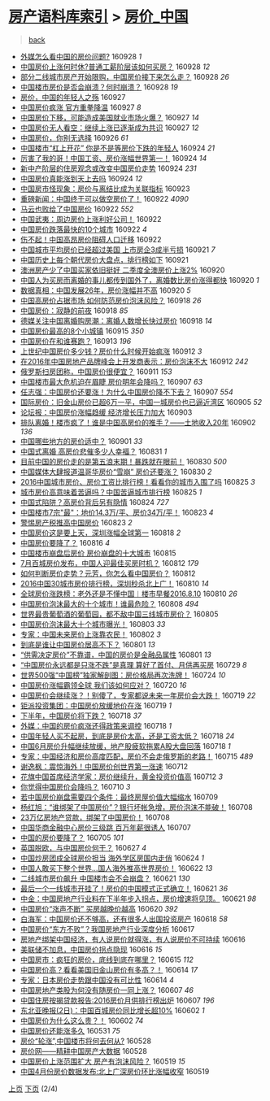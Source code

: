 [房产语料库索引](../../README.md)  > [房价_中国](房价_中国.md)
====
> [back](../README.md)

- [外媒怎么看中国的房价问题?](http://jkwz.applinzi.com/ittc/6882969569110524933.html#%E5%A4%96%E5%AA%92%E6%80%8E%E4%B9%88%E7%9C%8B%E4%B8%AD%E5%9B%BD%E7%9A%84%E6%88%BF%E4%BB%B7%E9%97%AE%E9%A2%98%3F) 160928 *1* 
- [中国房价上涨何时休?普通工薪阶层该如何买房？](http://jkwz.applinzi.com/ittc/6882918441702409220.html#%E4%B8%AD%E5%9B%BD%E6%88%BF%E4%BB%B7%E4%B8%8A%E6%B6%A8%E4%BD%95%E6%97%B6%E4%BC%91%3F%E6%99%AE%E9%80%9A%E5%B7%A5%E8%96%AA%E9%98%B6%E5%B1%82%E8%AF%A5%E5%A6%82%E4%BD%95%E4%B9%B0%E6%88%BF%EF%BC%9F) 160928 *12* 
- [部分二线城市房产开始限购，中国房价接下来怎么走？](http://jkwz.applinzi.com/ittc/6882916447675745284.html#%E9%83%A8%E5%88%86%E4%BA%8C%E7%BA%BF%E5%9F%8E%E5%B8%82%E6%88%BF%E4%BA%A7%E5%BC%80%E5%A7%8B%E9%99%90%E8%B4%AD%EF%BC%8C%E4%B8%AD%E5%9B%BD%E6%88%BF%E4%BB%B7%E6%8E%A5%E4%B8%8B%E6%9D%A5%E6%80%8E%E4%B9%88%E8%B5%B0%EF%BC%9F) 160928 *26* 
- [中国楼市房价是否会崩溃？何时崩溃？](http://jkwz.applinzi.com/ittc/6882852256227001348.html#%E4%B8%AD%E5%9B%BD%E6%A5%BC%E5%B8%82%E6%88%BF%E4%BB%B7%E6%98%AF%E5%90%A6%E4%BC%9A%E5%B4%A9%E6%BA%83%EF%BC%9F%E4%BD%95%E6%97%B6%E5%B4%A9%E6%BA%83%EF%BC%9F) 160928 *19* 
- [房价，中国的年轻人之殇](http://jkwz.applinzi.com/ittc/6882600159472518148.html#%E6%88%BF%E4%BB%B7%EF%BC%8C%E4%B8%AD%E5%9B%BD%E7%9A%84%E5%B9%B4%E8%BD%BB%E4%BA%BA%E4%B9%8B%E6%AE%87) 160927  
- [中国房价疯涨 官方重拳降温](http://jkwz.applinzi.com/ittc/6882581587295732741.html#%E4%B8%AD%E5%9B%BD%E6%88%BF%E4%BB%B7%E7%96%AF%E6%B6%A8+%E5%AE%98%E6%96%B9%E9%87%8D%E6%8B%B3%E9%99%8D%E6%B8%A9) 160927 *8* 
- [中国房价下移，可能造成美国就业市场火爆？](http://jkwz.applinzi.com/ittc/6882499290441712645.html#%E4%B8%AD%E5%9B%BD%E6%88%BF%E4%BB%B7%E4%B8%8B%E7%A7%BB%EF%BC%8C%E5%8F%AF%E8%83%BD%E9%80%A0%E6%88%90%E7%BE%8E%E5%9B%BD%E5%B0%B1%E4%B8%9A%E5%B8%82%E5%9C%BA%E7%81%AB%E7%88%86%EF%BC%9F) 160927 *14* 
- [中国房价无人看空：继续上涨已逐渐成为共识](http://jkwz.applinzi.com/ittc/6882354514048320516.html#%E4%B8%AD%E5%9B%BD%E6%88%BF%E4%BB%B7%E6%97%A0%E4%BA%BA%E7%9C%8B%E7%A9%BA%EF%BC%9A%E7%BB%A7%E7%BB%AD%E4%B8%8A%E6%B6%A8%E5%B7%B2%E9%80%90%E6%B8%90%E6%88%90%E4%B8%BA%E5%85%B1%E8%AF%86) 160927 *12* 
- [中国房价，你别无选择](http://jkwz.applinzi.com/ittc/6882274404238623749.html#%E4%B8%AD%E5%9B%BD%E6%88%BF%E4%BB%B7%EF%BC%8C%E4%BD%A0%E5%88%AB%E6%97%A0%E9%80%89%E6%8B%A9) 160926 *61* 
- [中国楼市“杠上开花” 你是不是等房价下跌的年轻人](http://jkwz.applinzi.com/ittc/6881573096363918341.html#%E4%B8%AD%E5%9B%BD%E6%A5%BC%E5%B8%82%E2%80%9C%E6%9D%A0%E4%B8%8A%E5%BC%80%E8%8A%B1%E2%80%9D+%E4%BD%A0%E6%98%AF%E4%B8%8D%E6%98%AF%E7%AD%89%E6%88%BF%E4%BB%B7%E4%B8%8B%E8%B7%8C%E7%9A%84%E5%B9%B4%E8%BD%BB%E4%BA%BA) 160924 *21* 
- [厉害了我的哥！中国工资、房价涨幅世界第一！](http://jkwz.applinzi.com/ittc/6881373003606131716.html#%E5%8E%89%E5%AE%B3%E4%BA%86%E6%88%91%E7%9A%84%E5%93%A5%EF%BC%81%E4%B8%AD%E5%9B%BD%E5%B7%A5%E8%B5%84%E3%80%81%E6%88%BF%E4%BB%B7%E6%B6%A8%E5%B9%85%E4%B8%96%E7%95%8C%E7%AC%AC%E4%B8%80%EF%BC%81) 160924 *14* 
- [新中产阶层的住房观念或改变中国房价走势](http://jkwz.applinzi.com/ittc/6881337355927028741.html#%E6%96%B0%E4%B8%AD%E4%BA%A7%E9%98%B6%E5%B1%82%E7%9A%84%E4%BD%8F%E6%88%BF%E8%A7%82%E5%BF%B5%E6%88%96%E6%94%B9%E5%8F%98%E4%B8%AD%E5%9B%BD%E6%88%BF%E4%BB%B7%E8%B5%B0%E5%8A%BF) 160924 *231* 
- [中国房价真能涨到天上去吗](http://jkwz.applinzi.com/ittc/6881333203020809220.html#%E4%B8%AD%E5%9B%BD%E6%88%BF%E4%BB%B7%E7%9C%9F%E8%83%BD%E6%B6%A8%E5%88%B0%E5%A4%A9%E4%B8%8A%E5%8E%BB%E5%90%97) 160924 *12* 
- [中国房市怪现象：房价与离结比成为关联指标](http://jkwz.applinzi.com/ittc/6881002497258292228.html#%E4%B8%AD%E5%9B%BD%E6%88%BF%E5%B8%82%E6%80%AA%E7%8E%B0%E8%B1%A1%EF%BC%9A%E6%88%BF%E4%BB%B7%E4%B8%8E%E7%A6%BB%E7%BB%93%E6%AF%94%E6%88%90%E4%B8%BA%E5%85%B3%E8%81%94%E6%8C%87%E6%A0%87) 160923  
- [重磅新闻：中国终于可以做空房价了！](http://jkwz.applinzi.com/ittc/6880800158912087045.html#%E9%87%8D%E7%A3%85%E6%96%B0%E9%97%BB%EF%BC%9A%E4%B8%AD%E5%9B%BD%E7%BB%88%E4%BA%8E%E5%8F%AF%E4%BB%A5%E5%81%9A%E7%A9%BA%E6%88%BF%E4%BB%B7%E4%BA%86%EF%BC%81) 160922 *4090* 
- [马云也败给了中国房价](http://jkwz.applinzi.com/ittc/6880636797050160133.html#%E9%A9%AC%E4%BA%91%E4%B9%9F%E8%B4%A5%E7%BB%99%E4%BA%86%E4%B8%AD%E5%9B%BD%E6%88%BF%E4%BB%B7) 160922 *552* 
- [中国武夷：周边房价上涨利好公司！](http://jkwz.applinzi.com/ittc/6880685650428298244.html#%E4%B8%AD%E5%9B%BD%E6%AD%A6%E5%A4%B7%EF%BC%9A%E5%91%A8%E8%BE%B9%E6%88%BF%E4%BB%B7%E4%B8%8A%E6%B6%A8%E5%88%A9%E5%A5%BD%E5%85%AC%E5%8F%B8%EF%BC%81) 160922  
- [中国房价跌落最快的10个城市](http://jkwz.applinzi.com/ittc/6880686104545592325.html#%E4%B8%AD%E5%9B%BD%E6%88%BF%E4%BB%B7%E8%B7%8C%E8%90%BD%E6%9C%80%E5%BF%AB%E7%9A%8410%E4%B8%AA%E5%9F%8E%E5%B8%82) 160922 *4* 
- [伤不起！中国高昂房价阻碍人口迁移](http://jkwz.applinzi.com/ittc/6880651678440752133.html#%E4%BC%A4%E4%B8%8D%E8%B5%B7%EF%BC%81%E4%B8%AD%E5%9B%BD%E9%AB%98%E6%98%82%E6%88%BF%E4%BB%B7%E9%98%BB%E7%A2%8D%E4%BA%BA%E5%8F%A3%E8%BF%81%E7%A7%BB) 160922  
- [中国城市平均房价已经超过美国 上市房企3成半亏损](http://jkwz.applinzi.com/ittc/6880373884544615429.html#%E4%B8%AD%E5%9B%BD%E5%9F%8E%E5%B8%82%E5%B9%B3%E5%9D%87%E6%88%BF%E4%BB%B7%E5%B7%B2%E7%BB%8F%E8%B6%85%E8%BF%87%E7%BE%8E%E5%9B%BD+%E4%B8%8A%E5%B8%82%E6%88%BF%E4%BC%813%E6%88%90%E5%8D%8A%E4%BA%8F%E6%8D%9F) 160921 *7* 
- [中国历史上每个朝代房价大盘点，排行榜如下](http://jkwz.applinzi.com/ittc/6880238482575868932.html#%E4%B8%AD%E5%9B%BD%E5%8E%86%E5%8F%B2%E4%B8%8A%E6%AF%8F%E4%B8%AA%E6%9C%9D%E4%BB%A3%E6%88%BF%E4%BB%B7%E5%A4%A7%E7%9B%98%E7%82%B9%EF%BC%8C%E6%8E%92%E8%A1%8C%E6%A6%9C%E5%A6%82%E4%B8%8B) 160921  
- [澳洲房产少了中国买家依旧挺好 二季度全澳房价上涨2%](http://jkwz.applinzi.com/ittc/6879968256055575557.html#%E6%BE%B3%E6%B4%B2%E6%88%BF%E4%BA%A7%E5%B0%91%E4%BA%86%E4%B8%AD%E5%9B%BD%E4%B9%B0%E5%AE%B6%E4%BE%9D%E6%97%A7%E6%8C%BA%E5%A5%BD+%E4%BA%8C%E5%AD%A3%E5%BA%A6%E5%85%A8%E6%BE%B3%E6%88%BF%E4%BB%B7%E4%B8%8A%E6%B6%A82%25) 160920  
- [中国人为买房而离婚的事儿都传到国外了，离婚数比房价涨得都快](http://jkwz.applinzi.com/ittc/6879947728209052676.html#%E4%B8%AD%E5%9B%BD%E4%BA%BA%E4%B8%BA%E4%B9%B0%E6%88%BF%E8%80%8C%E7%A6%BB%E5%A9%9A%E7%9A%84%E4%BA%8B%E5%84%BF%E9%83%BD%E4%BC%A0%E5%88%B0%E5%9B%BD%E5%A4%96%E4%BA%86%EF%BC%8C%E7%A6%BB%E5%A9%9A%E6%95%B0%E6%AF%94%E6%88%BF%E4%BB%B7%E6%B6%A8%E5%BE%97%E9%83%BD%E5%BF%AB) 160920 *1* 
- [数据真相：中国发展26年，房价涨幅并不高](http://jkwz.applinzi.com/ittc/6879882073724158980.html#%E6%95%B0%E6%8D%AE%E7%9C%9F%E7%9B%B8%EF%BC%9A%E4%B8%AD%E5%9B%BD%E5%8F%91%E5%B1%9526%E5%B9%B4%EF%BC%8C%E6%88%BF%E4%BB%B7%E6%B6%A8%E5%B9%85%E5%B9%B6%E4%B8%8D%E9%AB%98) 160920 *5* 
- [中国高房价占据市场 如何防范房价泡沫风险？](http://jkwz.applinzi.com/ittc/6879226809555616773.html#%E4%B8%AD%E5%9B%BD%E9%AB%98%E6%88%BF%E4%BB%B7%E5%8D%A0%E6%8D%AE%E5%B8%82%E5%9C%BA+%E5%A6%82%E4%BD%95%E9%98%B2%E8%8C%83%E6%88%BF%E4%BB%B7%E6%B3%A1%E6%B2%AB%E9%A3%8E%E9%99%A9%EF%BC%9F) 160918 *26* 
- [中国房价：寂静的前夜](http://jkwz.applinzi.com/ittc/6879204238877524996.html#%E4%B8%AD%E5%9B%BD%E6%88%BF%E4%BB%B7%EF%BC%9A%E5%AF%82%E9%9D%99%E7%9A%84%E5%89%8D%E5%A4%9C) 160918 *85* 
- [德媒关注中国离婚购房潮：离婚人数增长快过房价](http://jkwz.applinzi.com/ittc/6878988492213847045.html#%E5%BE%B7%E5%AA%92%E5%85%B3%E6%B3%A8%E4%B8%AD%E5%9B%BD%E7%A6%BB%E5%A9%9A%E8%B4%AD%E6%88%BF%E6%BD%AE%EF%BC%9A%E7%A6%BB%E5%A9%9A%E4%BA%BA%E6%95%B0%E5%A2%9E%E9%95%BF%E5%BF%AB%E8%BF%87%E6%88%BF%E4%BB%B7) 160918 *14* 
- [中国房价最高的8个小城镇](http://jkwz.applinzi.com/ittc/6877829649022845957.html#%E4%B8%AD%E5%9B%BD%E6%88%BF%E4%BB%B7%E6%9C%80%E9%AB%98%E7%9A%848%E4%B8%AA%E5%B0%8F%E5%9F%8E%E9%95%87) 160915 *350* 
- [中国房价在和谁赛跑？](http://jkwz.applinzi.com/ittc/6877285742094582789.html#%E4%B8%AD%E5%9B%BD%E6%88%BF%E4%BB%B7%E5%9C%A8%E5%92%8C%E8%B0%81%E8%B5%9B%E8%B7%91%EF%BC%9F) 160913 *196* 
- [上世纪中国房价多少钱？房价什么时候开始疯涨](http://jkwz.applinzi.com/ittc/6877044755220923397.html#%E4%B8%8A%E4%B8%96%E7%BA%AA%E4%B8%AD%E5%9B%BD%E6%88%BF%E4%BB%B7%E5%A4%9A%E5%B0%91%E9%92%B1%EF%BC%9F%E6%88%BF%E4%BB%B7%E4%BB%80%E4%B9%88%E6%97%B6%E5%80%99%E5%BC%80%E5%A7%8B%E7%96%AF%E6%B6%A8) 160912 *3* 
- [在2016年中国房地产品牌峰会上开发商表示：房价泡沫不大](http://jkwz.applinzi.com/ittc/6876924437785478149.html#%E5%9C%A82016%E5%B9%B4%E4%B8%AD%E5%9B%BD%E6%88%BF%E5%9C%B0%E4%BA%A7%E5%93%81%E7%89%8C%E5%B3%B0%E4%BC%9A%E4%B8%8A%E5%BC%80%E5%8F%91%E5%95%86%E8%A1%A8%E7%A4%BA%EF%BC%9A%E6%88%BF%E4%BB%B7%E6%B3%A1%E6%B2%AB%E4%B8%8D%E5%A4%A7) 160912 *242* 
- [俄罗斯扫房团称，中国房价很便宜？](http://jkwz.applinzi.com/ittc/6876526922342876164.html#%E4%BF%84%E7%BD%97%E6%96%AF%E6%89%AB%E6%88%BF%E5%9B%A2%E7%A7%B0%EF%BC%8C%E4%B8%AD%E5%9B%BD%E6%88%BF%E4%BB%B7%E5%BE%88%E4%BE%BF%E5%AE%9C%EF%BC%9F) 160911 *153* 
- [中国楼市最大危机迫在眉睫 房价明年会降吗？](http://jkwz.applinzi.com/ittc/6875184403197723652.html#%E4%B8%AD%E5%9B%BD%E6%A5%BC%E5%B8%82%E6%9C%80%E5%A4%A7%E5%8D%B1%E6%9C%BA%E8%BF%AB%E5%9C%A8%E7%9C%89%E7%9D%AB+%E6%88%BF%E4%BB%B7%E6%98%8E%E5%B9%B4%E4%BC%9A%E9%99%8D%E5%90%97%EF%BC%9F) 160907 *63* 
- [任志强：中国房价还要涨！为什么中国房价降不下去？](http://jkwz.applinzi.com/ittc/6875143840964543493.html#%E4%BB%BB%E5%BF%97%E5%BC%BA%EF%BC%9A%E4%B8%AD%E5%9B%BD%E6%88%BF%E4%BB%B7%E8%BF%98%E8%A6%81%E6%B6%A8%EF%BC%81%E4%B8%BA%E4%BB%80%E4%B9%88%E4%B8%AD%E5%9B%BD%E6%88%BF%E4%BB%B7%E9%99%8D%E4%B8%8D%E4%B8%8B%E5%8E%BB%EF%BC%9F) 160907 *554* 
- [国际房价：旧金山房价已超6万一平，中国一城房价也已逼近湾区](http://jkwz.applinzi.com/ittc/6874320404503610372.html#%E5%9B%BD%E9%99%85%E6%88%BF%E4%BB%B7%EF%BC%9A%E6%97%A7%E9%87%91%E5%B1%B1%E6%88%BF%E4%BB%B7%E5%B7%B2%E8%B6%856%E4%B8%87%E4%B8%80%E5%B9%B3%EF%BC%8C%E4%B8%AD%E5%9B%BD%E4%B8%80%E5%9F%8E%E6%88%BF%E4%BB%B7%E4%B9%9F%E5%B7%B2%E9%80%BC%E8%BF%91%E6%B9%BE%E5%8C%BA) 160905 *52* 
- [论坛报：中国房价涨幅趋缓 经济增长压力加大](http://jkwz.applinzi.com/ittc/6873555390553392132.html#%E8%AE%BA%E5%9D%9B%E6%8A%A5%EF%BC%9A%E4%B8%AD%E5%9B%BD%E6%88%BF%E4%BB%B7%E6%B6%A8%E5%B9%85%E8%B6%8B%E7%BC%93+%E7%BB%8F%E6%B5%8E%E5%A2%9E%E9%95%BF%E5%8E%8B%E5%8A%9B%E5%8A%A0%E5%A4%A7) 160903  
- [排队离婚！楼市疯了！谁是中国高房价的推手？——土地收入20年](http://jkwz.applinzi.com/ittc/6873182561009927173.html#%E6%8E%92%E9%98%9F%E7%A6%BB%E5%A9%9A%EF%BC%81%E6%A5%BC%E5%B8%82%E7%96%AF%E4%BA%86%EF%BC%81%E8%B0%81%E6%98%AF%E4%B8%AD%E5%9B%BD%E9%AB%98%E6%88%BF%E4%BB%B7%E7%9A%84%E6%8E%A8%E6%89%8B%EF%BC%9F%E2%80%94%E2%80%94%E5%9C%9F%E5%9C%B0%E6%94%B6%E5%85%A520%E5%B9%B4) 160902 *136* 
- [中国哪些地方的房价适中？](http://jkwz.applinzi.com/ittc/6872534245679039492.html#%E4%B8%AD%E5%9B%BD%E5%93%AA%E4%BA%9B%E5%9C%B0%E6%96%B9%E7%9A%84%E6%88%BF%E4%BB%B7%E9%80%82%E4%B8%AD%EF%BC%9F) 160901 *33* 
- [中国式离婚 高房价悲催多少人幸福？](http://jkwz.applinzi.com/ittc/6872467022855799812.html#%E4%B8%AD%E5%9B%BD%E5%BC%8F%E7%A6%BB%E5%A9%9A+%E9%AB%98%E6%88%BF%E4%BB%B7%E6%82%B2%E5%82%AC%E5%A4%9A%E5%B0%91%E4%BA%BA%E5%B9%B8%E7%A6%8F%EF%BC%9F) 160831 *1* 
- [目前中国的房价走的是第五浪末期！暴跌就在眼前！](http://jkwz.applinzi.com/ittc/6872248021827453956.html#%E7%9B%AE%E5%89%8D%E4%B8%AD%E5%9B%BD%E7%9A%84%E6%88%BF%E4%BB%B7%E8%B5%B0%E7%9A%84%E6%98%AF%E7%AC%AC%E4%BA%94%E6%B5%AA%E6%9C%AB%E6%9C%9F%EF%BC%81%E6%9A%B4%E8%B7%8C%E5%B0%B1%E5%9C%A8%E7%9C%BC%E5%89%8D%EF%BC%81) 160830 *500* 
- [中国媒体大肆报道温哥华房价“雪崩” 房价还要涨？](http://jkwz.applinzi.com/ittc/6872178201132008452.html#%E4%B8%AD%E5%9B%BD%E5%AA%92%E4%BD%93%E5%A4%A7%E8%82%86%E6%8A%A5%E9%81%93%E6%B8%A9%E5%93%A5%E5%8D%8E%E6%88%BF%E4%BB%B7%E2%80%9C%E9%9B%AA%E5%B4%A9%E2%80%9D+%E6%88%BF%E4%BB%B7%E8%BF%98%E8%A6%81%E6%B6%A8%EF%BC%9F) 160830 *2* 
- [2016中国城市房价、房价工资比排行榜！看看你的城市入围了吗](http://jkwz.applinzi.com/ittc/6870373845856420868.html#2016%E4%B8%AD%E5%9B%BD%E5%9F%8E%E5%B8%82%E6%88%BF%E4%BB%B7%E3%80%81%E6%88%BF%E4%BB%B7%E5%B7%A5%E8%B5%84%E6%AF%94%E6%8E%92%E8%A1%8C%E6%A6%9C%EF%BC%81%E7%9C%8B%E7%9C%8B%E4%BD%A0%E7%9A%84%E5%9F%8E%E5%B8%82%E5%85%A5%E5%9B%B4%E4%BA%86%E5%90%97) 160825 *3* 
- [城市房价高意味着苦逼吗？中国苦逼城市排行榜](http://jkwz.applinzi.com/ittc/6870328663882597381.html#%E5%9F%8E%E5%B8%82%E6%88%BF%E4%BB%B7%E9%AB%98%E6%84%8F%E5%91%B3%E7%9D%80%E8%8B%A6%E9%80%BC%E5%90%97%EF%BC%9F%E4%B8%AD%E5%9B%BD%E8%8B%A6%E9%80%BC%E5%9F%8E%E5%B8%82%E6%8E%92%E8%A1%8C%E6%A6%9C) 160825 *1* 
- [中国式陷阱？高房价背后另有隐情](http://jkwz.applinzi.com/ittc/6869863312371745797.html#%E4%B8%AD%E5%9B%BD%E5%BC%8F%E9%99%B7%E9%98%B1%EF%BC%9F%E9%AB%98%E6%88%BF%E4%BB%B7%E8%83%8C%E5%90%8E%E5%8F%A6%E6%9C%89%E9%9A%90%E6%83%85) 160824 *727* 
- [中国楼市7宗&quot;最&quot;：地价14.3万/平、房价34万/平！](http://jkwz.applinzi.com/ittc/6869593033527526405.html#%E4%B8%AD%E5%9B%BD%E6%A5%BC%E5%B8%827%E5%AE%97%26quot%3B%E6%9C%80%26quot%3B%EF%BC%9A%E5%9C%B0%E4%BB%B714.3%E4%B8%87%2F%E5%B9%B3%E3%80%81%E6%88%BF%E4%BB%B734%E4%B8%87%2F%E5%B9%B3%EF%BC%81) 160823 *4* 
- [警惕房产税推高中国房价](http://jkwz.applinzi.com/ittc/6869477439029380101.html#%E8%AD%A6%E6%83%95%E6%88%BF%E4%BA%A7%E7%A8%8E%E6%8E%A8%E9%AB%98%E4%B8%AD%E5%9B%BD%E6%88%BF%E4%BB%B7) 160823 *2* 
- [中国房价这是要上天，深圳涨幅全球第一](http://jkwz.applinzi.com/ittc/6867698256288678916.html#%E4%B8%AD%E5%9B%BD%E6%88%BF%E4%BB%B7%E8%BF%99%E6%98%AF%E8%A6%81%E4%B8%8A%E5%A4%A9%EF%BC%8C%E6%B7%B1%E5%9C%B3%E6%B6%A8%E5%B9%85%E5%85%A8%E7%90%83%E7%AC%AC%E4%B8%80) 160818 *2* 
- [中国房价要降了？](http://jkwz.applinzi.com/ittc/6866996269314212868.html#%E4%B8%AD%E5%9B%BD%E6%88%BF%E4%BB%B7%E8%A6%81%E9%99%8D%E4%BA%86%EF%BC%9F) 160816 *4* 
- [中国楼市崩盘后房价 房价崩盘的十大城市](http://jkwz.applinzi.com/ittc/6866529406507549700.html#%E4%B8%AD%E5%9B%BD%E6%A5%BC%E5%B8%82%E5%B4%A9%E7%9B%98%E5%90%8E%E6%88%BF%E4%BB%B7+%E6%88%BF%E4%BB%B7%E5%B4%A9%E7%9B%98%E7%9A%84%E5%8D%81%E5%A4%A7%E5%9F%8E%E5%B8%82) 160815  
- [7月百城房价发布，中国人迎最佳买房时机？](http://jkwz.applinzi.com/ittc/6865587143614923780.html#7%E6%9C%88%E7%99%BE%E5%9F%8E%E6%88%BF%E4%BB%B7%E5%8F%91%E5%B8%83%EF%BC%8C%E4%B8%AD%E5%9B%BD%E4%BA%BA%E8%BF%8E%E6%9C%80%E4%BD%B3%E4%B9%B0%E6%88%BF%E6%97%B6%E6%9C%BA%EF%BC%9F) 160812 *179* 
- [如何判断房价走势？元芳，你怎么看中国房价？](http://jkwz.applinzi.com/ittc/6865256806657557508.html#%E5%A6%82%E4%BD%95%E5%88%A4%E6%96%AD%E6%88%BF%E4%BB%B7%E8%B5%B0%E5%8A%BF%EF%BC%9F%E5%85%83%E8%8A%B3%EF%BC%8C%E4%BD%A0%E6%80%8E%E4%B9%88%E7%9C%8B%E4%B8%AD%E5%9B%BD%E6%88%BF%E4%BB%B7%EF%BC%9F) 160812  
- [2016中国30城市房价排行榜，深圳秒杀北上广！](http://jkwz.applinzi.com/ittc/6864393108711801861.html#2016%E4%B8%AD%E5%9B%BD30%E5%9F%8E%E5%B8%82%E6%88%BF%E4%BB%B7%E6%8E%92%E8%A1%8C%E6%A6%9C%EF%BC%8C%E6%B7%B1%E5%9C%B3%E7%A7%92%E6%9D%80%E5%8C%97%E4%B8%8A%E5%B9%BF%EF%BC%81) 160810 *14* 
- [全球房价涨跌榜：老外还是不懂中国︱楼市早餐2016.8.10](http://jkwz.applinzi.com/ittc/6864619607968711684.html#%E5%85%A8%E7%90%83%E6%88%BF%E4%BB%B7%E6%B6%A8%E8%B7%8C%E6%A6%9C%EF%BC%9A%E8%80%81%E5%A4%96%E8%BF%98%E6%98%AF%E4%B8%8D%E6%87%82%E4%B8%AD%E5%9B%BD%EF%B8%B1%E6%A5%BC%E5%B8%82%E6%97%A9%E9%A4%902016.8.10) 160810 *26* 
- [中国房价泡沫最大的十个城市！谁最危险？](http://jkwz.applinzi.com/ittc/6863916486355338244.html#%E4%B8%AD%E5%9B%BD%E6%88%BF%E4%BB%B7%E6%B3%A1%E6%B2%AB%E6%9C%80%E5%A4%A7%E7%9A%84%E5%8D%81%E4%B8%AA%E5%9F%8E%E5%B8%82%EF%BC%81%E8%B0%81%E6%9C%80%E5%8D%B1%E9%99%A9%EF%BC%9F) 160808 *494* 
- [世界最贵葡萄酒的葡萄园，都不敌中国三线城市房价？](http://jkwz.applinzi.com/ittc/6862946819214148613.html#%E4%B8%96%E7%95%8C%E6%9C%80%E8%B4%B5%E8%91%A1%E8%90%84%E9%85%92%E7%9A%84%E8%91%A1%E8%90%84%E5%9B%AD%EF%BC%8C%E9%83%BD%E4%B8%8D%E6%95%8C%E4%B8%AD%E5%9B%BD%E4%B8%89%E7%BA%BF%E5%9F%8E%E5%B8%82%E6%88%BF%E4%BB%B7%EF%BC%9F) 160805  
- [中国房价泡沫最大十个城市曝光！](http://jkwz.applinzi.com/ittc/6862233285421433861.html#%E4%B8%AD%E5%9B%BD%E6%88%BF%E4%BB%B7%E6%B3%A1%E6%B2%AB%E6%9C%80%E5%A4%A7%E5%8D%81%E4%B8%AA%E5%9F%8E%E5%B8%82%E6%9B%9D%E5%85%89%EF%BC%81) 160803 *33* 
- [专家：中国未来房价上涨靠农民！](http://jkwz.applinzi.com/ittc/6861755006482646020.html#%E4%B8%93%E5%AE%B6%EF%BC%9A%E4%B8%AD%E5%9B%BD%E6%9C%AA%E6%9D%A5%E6%88%BF%E4%BB%B7%E4%B8%8A%E6%B6%A8%E9%9D%A0%E5%86%9C%E6%B0%91%EF%BC%81) 160802 *3* 
- [到底是谁让中国房价居高不下？](http://jkwz.applinzi.com/ittc/6861428883710280709.html#%E5%88%B0%E5%BA%95%E6%98%AF%E8%B0%81%E8%AE%A9%E4%B8%AD%E5%9B%BD%E6%88%BF%E4%BB%B7%E5%B1%85%E9%AB%98%E4%B8%8D%E4%B8%8B%EF%BC%9F) 160801 *13* 
- [“供需决定房价”不靠谱，中国的房价是金融品属性](http://jkwz.applinzi.com/ittc/6861331513194578949.html#%E2%80%9C%E4%BE%9B%E9%9C%80%E5%86%B3%E5%AE%9A%E6%88%BF%E4%BB%B7%E2%80%9D%E4%B8%8D%E9%9D%A0%E8%B0%B1%EF%BC%8C%E4%B8%AD%E5%9B%BD%E7%9A%84%E6%88%BF%E4%BB%B7%E6%98%AF%E9%87%91%E8%9E%8D%E5%93%81%E5%B1%9E%E6%80%A7) 160801 *13* 
- [“中国房价永远都是只涨不跌”是真理 算好了首付、月供再买房](http://jkwz.applinzi.com/ittc/6859965940841841669.html#%E2%80%9C%E4%B8%AD%E5%9B%BD%E6%88%BF%E4%BB%B7%E6%B0%B8%E8%BF%9C%E9%83%BD%E6%98%AF%E5%8F%AA%E6%B6%A8%E4%B8%8D%E8%B7%8C%E2%80%9D%E6%98%AF%E7%9C%9F%E7%90%86+%E7%AE%97%E5%A5%BD%E4%BA%86%E9%A6%96%E4%BB%98%E3%80%81%E6%9C%88%E4%BE%9B%E5%86%8D%E4%B9%B0%E6%88%BF) 160729 *8* 
- [世界500强“中国榜”独家解剖图：房价格局再次洗牌！](http://jkwz.applinzi.com/ittc/6858425381522244612.html#%E4%B8%96%E7%95%8C500%E5%BC%BA%E2%80%9C%E4%B8%AD%E5%9B%BD%E6%A6%9C%E2%80%9D%E7%8B%AC%E5%AE%B6%E8%A7%A3%E5%89%96%E5%9B%BE%EF%BC%9A%E6%88%BF%E4%BB%B7%E6%A0%BC%E5%B1%80%E5%86%8D%E6%AC%A1%E6%B4%97%E7%89%8C%EF%BC%81) 160724 *10* 
- [中国房价涨幅霸领全球 我们该如何应对？](http://jkwz.applinzi.com/ittc/6856875135927321605.html#%E4%B8%AD%E5%9B%BD%E6%88%BF%E4%BB%B7%E6%B6%A8%E5%B9%85%E9%9C%B8%E9%A2%86%E5%85%A8%E7%90%83+%E6%88%91%E4%BB%AC%E8%AF%A5%E5%A6%82%E4%BD%95%E5%BA%94%E5%AF%B9%EF%BC%9F) 160720 *16* 
- [中国房价会继续涨？！别傻了，专家都说未来一年房价会大跌！](http://jkwz.applinzi.com/ittc/6856627857341809669.html#%E4%B8%AD%E5%9B%BD%E6%88%BF%E4%BB%B7%E4%BC%9A%E7%BB%A7%E7%BB%AD%E6%B6%A8%EF%BC%9F%EF%BC%81%E5%88%AB%E5%82%BB%E4%BA%86%EF%BC%8C%E4%B8%93%E5%AE%B6%E9%83%BD%E8%AF%B4%E6%9C%AA%E6%9D%A5%E4%B8%80%E5%B9%B4%E6%88%BF%E4%BB%B7%E4%BC%9A%E5%A4%A7%E8%B7%8C%EF%BC%81) 160719 *22* 
- [钜派投资集团：中国房价放缓地价在涨](http://jkwz.applinzi.com/ittc/6856518228322550789.html#%E9%92%9C%E6%B4%BE%E6%8A%95%E8%B5%84%E9%9B%86%E5%9B%A2%EF%BC%9A%E4%B8%AD%E5%9B%BD%E6%88%BF%E4%BB%B7%E6%94%BE%E7%BC%93%E5%9C%B0%E4%BB%B7%E5%9C%A8%E6%B6%A8) 160719 *1* 
- [下半年，中国房价将下跌？](http://jkwz.applinzi.com/ittc/6856249893206885380.html#%E4%B8%8B%E5%8D%8A%E5%B9%B4%EF%BC%8C%E4%B8%AD%E5%9B%BD%E6%88%BF%E4%BB%B7%E5%B0%86%E4%B8%8B%E8%B7%8C%EF%BC%9F) 160718 *37* 
- [外媒：中国的房价疯涨还得政策来调控](http://jkwz.applinzi.com/ittc/6856240203274126341.html#%E5%A4%96%E5%AA%92%EF%BC%9A%E4%B8%AD%E5%9B%BD%E7%9A%84%E6%88%BF%E4%BB%B7%E7%96%AF%E6%B6%A8%E8%BF%98%E5%BE%97%E6%94%BF%E7%AD%96%E6%9D%A5%E8%B0%83%E6%8E%A7) 160718 *1* 
- [中国年轻人买不起房，到底是房价太高，还是工资太低？](http://jkwz.applinzi.com/ittc/6856184583514752005.html#%E4%B8%AD%E5%9B%BD%E5%B9%B4%E8%BD%BB%E4%BA%BA%E4%B9%B0%E4%B8%8D%E8%B5%B7%E6%88%BF%EF%BC%8C%E5%88%B0%E5%BA%95%E6%98%AF%E6%88%BF%E4%BB%B7%E5%A4%AA%E9%AB%98%EF%BC%8C%E8%BF%98%E6%98%AF%E5%B7%A5%E8%B5%84%E5%A4%AA%E4%BD%8E%EF%BC%9F) 160718 *24* 
- [中国6月房价升幅继续放缓，地产股疲软拖累A股大盘回落](http://jkwz.applinzi.com/ittc/6856145704602567685.html#%E4%B8%AD%E5%9B%BD6%E6%9C%88%E6%88%BF%E4%BB%B7%E5%8D%87%E5%B9%85%E7%BB%A7%E7%BB%AD%E6%94%BE%E7%BC%93%EF%BC%8C%E5%9C%B0%E4%BA%A7%E8%82%A1%E7%96%B2%E8%BD%AF%E6%8B%96%E7%B4%AFA%E8%82%A1%E5%A4%A7%E7%9B%98%E5%9B%9E%E8%90%BD) 160718 *1* 
- [专家：中国经济和房价高度匹配，房价不会走俄罗斯的老路！](http://jkwz.applinzi.com/ittc/6855126176057787397.html#%E4%B8%93%E5%AE%B6%EF%BC%9A%E4%B8%AD%E5%9B%BD%E7%BB%8F%E6%B5%8E%E5%92%8C%E6%88%BF%E4%BB%B7%E9%AB%98%E5%BA%A6%E5%8C%B9%E9%85%8D%EF%BC%8C%E6%88%BF%E4%BB%B7%E4%B8%8D%E4%BC%9A%E8%B5%B0%E4%BF%84%E7%BD%97%E6%96%AF%E7%9A%84%E8%80%81%E8%B7%AF%EF%BC%81) 160715 *489* 
- [谢逸枫：震惊海外！中国房价创世界第一涨速](http://jkwz.applinzi.com/ittc/6854066108654683140.html#%E8%B0%A2%E9%80%B8%E6%9E%AB%EF%BC%9A%E9%9C%87%E6%83%8A%E6%B5%B7%E5%A4%96%EF%BC%81%E4%B8%AD%E5%9B%BD%E6%88%BF%E4%BB%B7%E5%88%9B%E4%B8%96%E7%95%8C%E7%AC%AC%E4%B8%80%E6%B6%A8%E9%80%9F) 160712  
- [花旗中国首席经济学家：房价继续升，黄金投资价值高](http://jkwz.applinzi.com/ittc/6853913830018778117.html#%E8%8A%B1%E6%97%97%E4%B8%AD%E5%9B%BD%E9%A6%96%E5%B8%AD%E7%BB%8F%E6%B5%8E%E5%AD%A6%E5%AE%B6%EF%BC%9A%E6%88%BF%E4%BB%B7%E7%BB%A7%E7%BB%AD%E5%8D%87%EF%BC%8C%E9%BB%84%E9%87%91%E6%8A%95%E8%B5%84%E4%BB%B7%E5%80%BC%E9%AB%98) 160712 *3* 
- [你觉得中国房价会降吗？](http://jkwz.applinzi.com/ittc/6853215340414370820.html#%E4%BD%A0%E8%A7%89%E5%BE%97%E4%B8%AD%E5%9B%BD%E6%88%BF%E4%BB%B7%E4%BC%9A%E9%99%8D%E5%90%97%EF%BC%9F) 160710 *3* 
- [若中国房价崩盘需要四个条件：最终房屋价值大幅缩水](http://jkwz.applinzi.com/ittc/6852888682872439812.html#%E8%8B%A5%E4%B8%AD%E5%9B%BD%E6%88%BF%E4%BB%B7%E5%B4%A9%E7%9B%98%E9%9C%80%E8%A6%81%E5%9B%9B%E4%B8%AA%E6%9D%A1%E4%BB%B6%EF%BC%9A%E6%9C%80%E7%BB%88%E6%88%BF%E5%B1%8B%E4%BB%B7%E5%80%BC%E5%A4%A7%E5%B9%85%E7%BC%A9%E6%B0%B4) 160709  
- [杨红旭：“谁绑架了中国房价”？银行坏帐急增，房价泡沫不能破！](http://jkwz.applinzi.com/ittc/6852484160673022980.html#%E6%9D%A8%E7%BA%A2%E6%97%AD%EF%BC%9A%E2%80%9C%E8%B0%81%E7%BB%91%E6%9E%B6%E4%BA%86%E4%B8%AD%E5%9B%BD%E6%88%BF%E4%BB%B7%E2%80%9D%EF%BC%9F%E9%93%B6%E8%A1%8C%E5%9D%8F%E5%B8%90%E6%80%A5%E5%A2%9E%EF%BC%8C%E6%88%BF%E4%BB%B7%E6%B3%A1%E6%B2%AB%E4%B8%8D%E8%83%BD%E7%A0%B4%EF%BC%81) 160708  
- [23万亿房地产贷款，绑架了中国房价！](http://jkwz.applinzi.com/ittc/6852484160442336261.html#23%E4%B8%87%E4%BA%BF%E6%88%BF%E5%9C%B0%E4%BA%A7%E8%B4%B7%E6%AC%BE%EF%BC%8C%E7%BB%91%E6%9E%B6%E4%BA%86%E4%B8%AD%E5%9B%BD%E6%88%BF%E4%BB%B7%EF%BC%81) 160708  
- [中国华商金融中心房价三级跳 百万年薪很诱人](http://jkwz.applinzi.com/ittc/6852121248058049541.html#%E4%B8%AD%E5%9B%BD%E5%8D%8E%E5%95%86%E9%87%91%E8%9E%8D%E4%B8%AD%E5%BF%83%E6%88%BF%E4%BB%B7%E4%B8%89%E7%BA%A7%E8%B7%B3+%E7%99%BE%E4%B8%87%E5%B9%B4%E8%96%AA%E5%BE%88%E8%AF%B1%E4%BA%BA) 160707  
- [中国的房价要降了？](http://jkwz.applinzi.com/ittc/6851277209180046341.html#%E4%B8%AD%E5%9B%BD%E7%9A%84%E6%88%BF%E4%BB%B7%E8%A6%81%E9%99%8D%E4%BA%86%EF%BC%9F) 160705 *101* 
- [英国脱欧，与中国房价何干？](http://jkwz.applinzi.com/ittc/6848470245265900548.html#%E8%8B%B1%E5%9B%BD%E8%84%B1%E6%AC%A7%EF%BC%8C%E4%B8%8E%E4%B8%AD%E5%9B%BD%E6%88%BF%E4%BB%B7%E4%BD%95%E5%B9%B2%EF%BC%9F) 160627 *4* 
- [中国炒房团成全球房价担当 海外学区房国内走俏](http://jkwz.applinzi.com/ittc/6847225984683869189.html#%E4%B8%AD%E5%9B%BD%E7%82%92%E6%88%BF%E5%9B%A2%E6%88%90%E5%85%A8%E7%90%83%E6%88%BF%E4%BB%B7%E6%8B%85%E5%BD%93+%E6%B5%B7%E5%A4%96%E5%AD%A6%E5%8C%BA%E6%88%BF%E5%9B%BD%E5%86%85%E8%B5%B0%E4%BF%8F) 160624 *1* 
- [中国人敢买下整个世界...国人海外推高世界房价！](http://jkwz.applinzi.com/ittc/6846483689604908036.html#%E4%B8%AD%E5%9B%BD%E4%BA%BA%E6%95%A2%E4%B9%B0%E4%B8%8B%E6%95%B4%E4%B8%AA%E4%B8%96%E7%95%8C...%E5%9B%BD%E4%BA%BA%E6%B5%B7%E5%A4%96%E6%8E%A8%E9%AB%98%E4%B8%96%E7%95%8C%E6%88%BF%E4%BB%B7%EF%BC%81) 160622 *13* 
- [二线城市房价飙升 中国楼市会不会崩盘？](http://jkwz.applinzi.com/ittc/6846303520265077765.html#%E4%BA%8C%E7%BA%BF%E5%9F%8E%E5%B8%82%E6%88%BF%E4%BB%B7%E9%A3%99%E5%8D%87+%E4%B8%AD%E5%9B%BD%E6%A5%BC%E5%B8%82%E4%BC%9A%E4%B8%8D%E4%BC%9A%E5%B4%A9%E7%9B%98%EF%BC%9F) 160621 *130* 
- [最后一个一线城市开挂了！房价的中国模式正式确立！](http://jkwz.applinzi.com/ittc/6846224741266097156.html#%E6%9C%80%E5%90%8E%E4%B8%80%E4%B8%AA%E4%B8%80%E7%BA%BF%E5%9F%8E%E5%B8%82%E5%BC%80%E6%8C%82%E4%BA%86%EF%BC%81%E6%88%BF%E4%BB%B7%E7%9A%84%E4%B8%AD%E5%9B%BD%E6%A8%A1%E5%BC%8F%E6%AD%A3%E5%BC%8F%E7%A1%AE%E7%AB%8B%EF%BC%81) 160621 *36* 
- [中金：中国房地产行业料在下半年步入拐点，房价增速将见顶。](http://jkwz.applinzi.com/ittc/6846107426323170308.html#%E4%B8%AD%E9%87%91%EF%BC%9A%E4%B8%AD%E5%9B%BD%E6%88%BF%E5%9C%B0%E4%BA%A7%E8%A1%8C%E4%B8%9A%E6%96%99%E5%9C%A8%E4%B8%8B%E5%8D%8A%E5%B9%B4%E6%AD%A5%E5%85%A5%E6%8B%90%E7%82%B9%EF%BC%8C%E6%88%BF%E4%BB%B7%E5%A2%9E%E9%80%9F%E5%B0%86%E8%A7%81%E9%A1%B6%E3%80%82) 160621 *98* 
- [中国房价“涨声不断” 买房越晚价越高](http://jkwz.applinzi.com/ittc/6845742966647571460.html#%E4%B8%AD%E5%9B%BD%E6%88%BF%E4%BB%B7%E2%80%9C%E6%B6%A8%E5%A3%B0%E4%B8%8D%E6%96%AD%E2%80%9D+%E4%B9%B0%E6%88%BF%E8%B6%8A%E6%99%9A%E4%BB%B7%E8%B6%8A%E9%AB%98) 160620 *392* 
- [白海军：中国房价还不够高，还有很多人出国投资房产](http://jkwz.applinzi.com/ittc/6845083372438946821.html#%E7%99%BD%E6%B5%B7%E5%86%9B%EF%BC%9A%E4%B8%AD%E5%9B%BD%E6%88%BF%E4%BB%B7%E8%BF%98%E4%B8%8D%E5%A4%9F%E9%AB%98%EF%BC%8C%E8%BF%98%E6%9C%89%E5%BE%88%E5%A4%9A%E4%BA%BA%E5%87%BA%E5%9B%BD%E6%8A%95%E8%B5%84%E6%88%BF%E4%BA%A7) 160618 *58* 
- [中国房价“东方不败”？我国房地产行业深度分析](http://jkwz.applinzi.com/ittc/6844616282812711941.html#%E4%B8%AD%E5%9B%BD%E6%88%BF%E4%BB%B7%E2%80%9C%E4%B8%9C%E6%96%B9%E4%B8%8D%E8%B4%A5%E2%80%9D%EF%BC%9F%E6%88%91%E5%9B%BD%E6%88%BF%E5%9C%B0%E4%BA%A7%E8%A1%8C%E4%B8%9A%E6%B7%B1%E5%BA%A6%E5%88%86%E6%9E%90) 160617  
- [房地产绑架中国经济，有人说房价就得涨，有人说房价不可持续](http://jkwz.applinzi.com/ittc/6844355033298371589.html#%E6%88%BF%E5%9C%B0%E4%BA%A7%E7%BB%91%E6%9E%B6%E4%B8%AD%E5%9B%BD%E7%BB%8F%E6%B5%8E%EF%BC%8C%E6%9C%89%E4%BA%BA%E8%AF%B4%E6%88%BF%E4%BB%B7%E5%B0%B1%E5%BE%97%E6%B6%A8%EF%BC%8C%E6%9C%89%E4%BA%BA%E8%AF%B4%E6%88%BF%E4%BB%B7%E4%B8%8D%E5%8F%AF%E6%8C%81%E7%BB%AD) 160616  
- [美联储不加息，中国房价拐点隐现](http://jkwz.applinzi.com/ittc/6844211909221680132.html#%E7%BE%8E%E8%81%94%E5%82%A8%E4%B8%8D%E5%8A%A0%E6%81%AF%EF%BC%8C%E4%B8%AD%E5%9B%BD%E6%88%BF%E4%BB%B7%E6%8B%90%E7%82%B9%E9%9A%90%E7%8E%B0) 160616 *15* 
- [中国房市：疯狂的房价，底线到底在哪里？](http://jkwz.applinzi.com/ittc/6843528808837415941.html#%E4%B8%AD%E5%9B%BD%E6%88%BF%E5%B8%82%EF%BC%9A%E7%96%AF%E7%8B%82%E7%9A%84%E6%88%BF%E4%BB%B7%EF%BC%8C%E5%BA%95%E7%BA%BF%E5%88%B0%E5%BA%95%E5%9C%A8%E5%93%AA%E9%87%8C%EF%BC%9F) 160615 *112* 
- [中国房价高？看看美国旧金山房价有多高？！](http://jkwz.applinzi.com/ittc/6843627735356015621.html#%E4%B8%AD%E5%9B%BD%E6%88%BF%E4%BB%B7%E9%AB%98%EF%BC%9F%E7%9C%8B%E7%9C%8B%E7%BE%8E%E5%9B%BD%E6%97%A7%E9%87%91%E5%B1%B1%E6%88%BF%E4%BB%B7%E6%9C%89%E5%A4%9A%E9%AB%98%EF%BC%9F%EF%BC%81) 160614 *17* 
- [专家：日本房价走势跟中国没有可比性](http://jkwz.applinzi.com/ittc/6843467050374398981.html#%E4%B8%93%E5%AE%B6%EF%BC%9A%E6%97%A5%E6%9C%AC%E6%88%BF%E4%BB%B7%E8%B5%B0%E5%8A%BF%E8%B7%9F%E4%B8%AD%E5%9B%BD%E6%B2%A1%E6%9C%89%E5%8F%AF%E6%AF%94%E6%80%A7) 160614 *4* 
- [中国房地产类股为何没有随房价一同上涨？](http://jkwz.applinzi.com/ittc/6841013654795060228.html#%E4%B8%AD%E5%9B%BD%E6%88%BF%E5%9C%B0%E4%BA%A7%E7%B1%BB%E8%82%A1%E4%B8%BA%E4%BD%95%E6%B2%A1%E6%9C%89%E9%9A%8F%E6%88%BF%E4%BB%B7%E4%B8%80%E5%90%8C%E4%B8%8A%E6%B6%A8%EF%BC%9F) 160607 *46* 
- [中国住房按揭贷款报告:2016房价月供排行榜出炉](http://jkwz.applinzi.com/ittc/6840917782199534597.html#%E4%B8%AD%E5%9B%BD%E4%BD%8F%E6%88%BF%E6%8C%89%E6%8F%AD%E8%B4%B7%E6%AC%BE%E6%8A%A5%E5%91%8A%3A2016%E6%88%BF%E4%BB%B7%E6%9C%88%E4%BE%9B%E6%8E%92%E8%A1%8C%E6%A6%9C%E5%87%BA%E7%82%89) 160607 *196* 
- [东北亚晚报(2日)：中国百城房价同比增长超10%](http://jkwz.applinzi.com/ittc/6839259856804250629.html#%E4%B8%9C%E5%8C%97%E4%BA%9A%E6%99%9A%E6%8A%A5%282%E6%97%A5%29%EF%BC%9A%E4%B8%AD%E5%9B%BD%E7%99%BE%E5%9F%8E%E6%88%BF%E4%BB%B7%E5%90%8C%E6%AF%94%E5%A2%9E%E9%95%BF%E8%B6%8510%25) 160602 *1* 
- [中国房价为什么这么贵？！](http://jkwz.applinzi.com/ittc/6839176668241200132.html#%E4%B8%AD%E5%9B%BD%E6%88%BF%E4%BB%B7%E4%B8%BA%E4%BB%80%E4%B9%88%E8%BF%99%E4%B9%88%E8%B4%B5%EF%BC%9F%EF%BC%81) 160602 *74* 
- [中国房价还能涨多久](http://jkwz.applinzi.com/ittc/6838373626256294916.html#%E4%B8%AD%E5%9B%BD%E6%88%BF%E4%BB%B7%E8%BF%98%E8%83%BD%E6%B6%A8%E5%A4%9A%E4%B9%85) 160531 *75* 
- [房价“轮涨”,中国楼市将何去何从?](http://jkwz.applinzi.com/ittc/6837218968028578820.html#%E6%88%BF%E4%BB%B7%E2%80%9C%E8%BD%AE%E6%B6%A8%E2%80%9D%2C%E4%B8%AD%E5%9B%BD%E6%A5%BC%E5%B8%82%E5%B0%86%E4%BD%95%E5%8E%BB%E4%BD%95%E4%BB%8E%3F) 160528  
- [房价网——精耕中国房产大数据](http://jkwz.applinzi.com/ittc/6837183100089811973.html#%E6%88%BF%E4%BB%B7%E7%BD%91%E2%80%94%E2%80%94%E7%B2%BE%E8%80%95%E4%B8%AD%E5%9B%BD%E6%88%BF%E4%BA%A7%E5%A4%A7%E6%95%B0%E6%8D%AE) 160528  
- [中国房价上涨范围扩大 房产有泡沫风险？](http://jkwz.applinzi.com/ittc/6833923563316577285.html#%E4%B8%AD%E5%9B%BD%E6%88%BF%E4%BB%B7%E4%B8%8A%E6%B6%A8%E8%8C%83%E5%9B%B4%E6%89%A9%E5%A4%A7+%E6%88%BF%E4%BA%A7%E6%9C%89%E6%B3%A1%E6%B2%AB%E9%A3%8E%E9%99%A9%EF%BC%9F) 160519 *15* 
- [中国4月份房价数据发布:北上广深房价环比涨幅收窄](http://jkwz.applinzi.com/ittc/6833818844623537156.html#%E4%B8%AD%E5%9B%BD4%E6%9C%88%E4%BB%BD%E6%88%BF%E4%BB%B7%E6%95%B0%E6%8D%AE%E5%8F%91%E5%B8%83%3A%E5%8C%97%E4%B8%8A%E5%B9%BF%E6%B7%B1%E6%88%BF%E4%BB%B7%E7%8E%AF%E6%AF%94%E6%B6%A8%E5%B9%85%E6%94%B6%E7%AA%84) 160519  


 [上页](房价_中国3.md) [下页](房价_中国1.md)          (2/4)